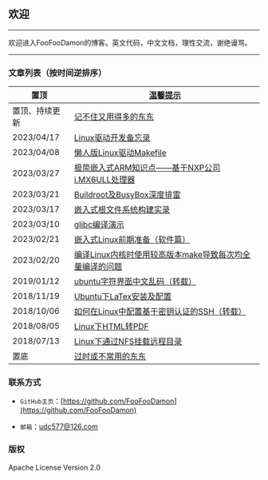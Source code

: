 <meta http-equiv="Content-Type" content="text/html; charset=utf-8" />
<base target="_blank" />

## 欢迎

---------------------------------------------------------------------------

欢迎进入FooFooDamon的博客。英文代码，中文文档，理性交流，谢绝谩骂。

---------------------------------------------------------------------------

### 文章列表（按时间逆排序）

置顶 | [温馨提示](温馨提示.md)
-- | --
置顶、持续更新 | [记不住又用得多的东东](记不住又用得多的东东.md)
2023/04/17 | [Linux驱动开发备忘录](Linux驱动开发备忘录.md)
2023/04/08 | [懒人版Linux驱动Makefile](懒人版Linux驱动Makefile.md)
2023/03/27 | [极简嵌入式ARM知识点——基于NXP公司i.MX6ULL处理器](极简嵌入式ARM知识点——基于NXP公司i.MX6ULL处理器.md)
2023/03/21 | [Buildroot及BusyBox深度排雷](Buildroot及BusyBox深度排雷.md)
2023/03/17 | [嵌入式根文件系统构建实录](嵌入式根文件系统构建实录.md)
2023/03/10 | [glibc编译演示](glibc编译演示.md)
2023/02/21 | [嵌入式Linux前期准备（软件篇）](嵌入式Linux前期准备——软件篇.md)
2023/02/20 | [编译Linux内核时使用较高版本make导致每次均全量编译的问题](编译Linux内核时使用较高版本make导致每次均全量编译的问题.md)
2019/01/12 | <a href="ubuntu字符界面中文乱码 - chinabinlang的专栏 - CSDN博客.pdf">ubuntu字符界面中文乱码（转载）</a>
2018/11/19 | [Ubuntu下LaTex安装及配置](Ubuntu下LaTex安装及配置.md)
2018/10/06 | [如何在Linux中配置基于密钥认证的SSH（转载）](如何在Linux中配置基于密钥认证的SSH——转载.pdf)
2018/08/05 | [Linux下HTML转PDF](Linux下HTML转PDF.md)
2018/07/13 | [Linux下通过NFS挂载远程目录](Linux下通过NFS挂载远程目录.md)
置底 | [过时或不常用的东东](过时或不常用的东东.md)


### 联系方式

* `GitHub主页`：[https://github.com/FooFooDamon](https://github.com/FooFooDamon)

* `邮箱`：<udc577@126.com>


### 版权

Apache License Version 2.0

